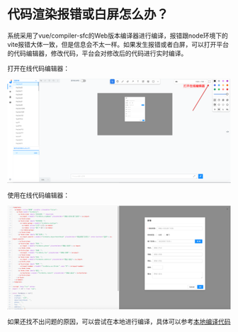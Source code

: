 # 代码渲染报错或白屏怎么办？

系统采用了vue/compiler-sfc的Web版本编译器进行编译，报错跟node环境下的vite报错大体一致，但是信息会不太一样。如果发生报错或者白屏，可以打开平台的代码编辑器，修改代码，平台会对修改后的代码进行实时编译。

打开在线代码编辑器：

![](../assets/enter-online-editor.png)

使用在线代码编辑器：

![](../assets/online-editor.png)

如果还找不出问题的原因，可以尝试在本地进行编译，具体可以参考[本地编译代码](../local-compile.md)
